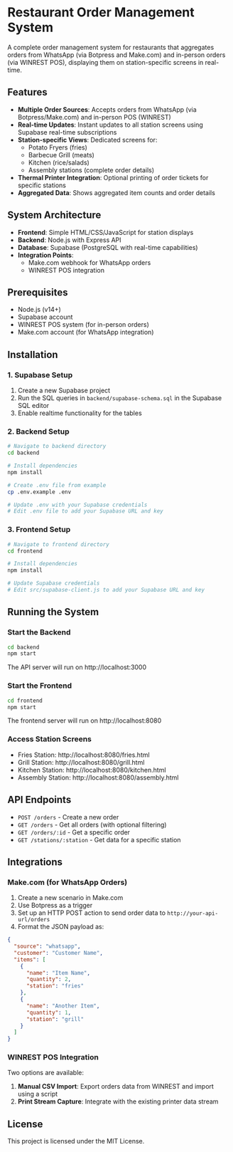 # Restaurant Order Management System

A complete order management system for restaurants that aggregates orders from WhatsApp (via Botpress and Make.com) and in-person orders (via WINREST POS), displaying them on station-specific screens in real-time.

## Features

- **Multiple Order Sources**: Accepts orders from WhatsApp (via Botpress/Make.com) and in-person POS (WINREST)
- **Real-time Updates**: Instant updates to all station screens using Supabase real-time subscriptions
- **Station-specific Views**: Dedicated screens for:
  - Potato Fryers (fries)
  - Barbecue Grill (meats)
  - Kitchen (rice/salads)
  - Assembly stations (complete order details)
- **Thermal Printer Integration**: Optional printing of order tickets for specific stations
- **Aggregated Data**: Shows aggregated item counts and order details

## System Architecture

- **Frontend**: Simple HTML/CSS/JavaScript for station displays
- **Backend**: Node.js with Express API
- **Database**: Supabase (PostgreSQL with real-time capabilities)
- **Integration Points**:
  - Make.com webhook for WhatsApp orders
  - WINREST POS integration

## Prerequisites

- Node.js (v14+)
- Supabase account
- WINREST POS system (for in-person orders)
- Make.com account (for WhatsApp integration)

## Installation

### 1. Supabase Setup

1. Create a new Supabase project
2. Run the SQL queries in `backend/supabase-schema.sql` in the Supabase SQL editor
3. Enable realtime functionality for the tables

### 2. Backend Setup

```bash
# Navigate to backend directory
cd backend

# Install dependencies
npm install

# Create .env file from example
cp .env.example .env

# Update .env with your Supabase credentials
# Edit .env file to add your Supabase URL and key
```

### 3. Frontend Setup

```bash
# Navigate to frontend directory
cd frontend

# Install dependencies
npm install

# Update Supabase credentials
# Edit src/supabase-client.js to add your Supabase URL and key
```

## Running the System

### Start the Backend

```bash
cd backend
npm start
```

The API server will run on http://localhost:3000

### Start the Frontend

```bash
cd frontend
npm start
```

The frontend server will run on http://localhost:8080

### Access Station Screens

- Fries Station: http://localhost:8080/fries.html
- Grill Station: http://localhost:8080/grill.html
- Kitchen Station: http://localhost:8080/kitchen.html
- Assembly Station: http://localhost:8080/assembly.html

## API Endpoints

- `POST /orders` - Create a new order
- `GET /orders` - Get all orders (with optional filtering)
- `GET /orders/:id` - Get a specific order
- `GET /stations/:station` - Get data for a specific station

## Integrations

### Make.com (for WhatsApp Orders)

1. Create a new scenario in Make.com
2. Use Botpress as a trigger
3. Set up an HTTP POST action to send order data to `http://your-api-url/orders`
4. Format the JSON payload as:

```json
{
  "source": "whatsapp",
  "customer": "Customer Name",
  "items": [
    {
      "name": "Item Name",
      "quantity": 2,
      "station": "fries"
    },
    {
      "name": "Another Item",
      "quantity": 1,
      "station": "grill"
    }
  ]
}
```

### WINREST POS Integration

Two options are available:

1. **Manual CSV Import**: Export orders data from WINREST and import using a script
2. **Print Stream Capture**: Integrate with the existing printer data stream

## License

This project is licensed under the MIT License. 